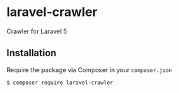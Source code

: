 # laravel-crawler
Crawler for Laravel 5

Installation
------------

Require the package via Composer in your `composer.json`

```
$ composer require laravel-crawler
```

